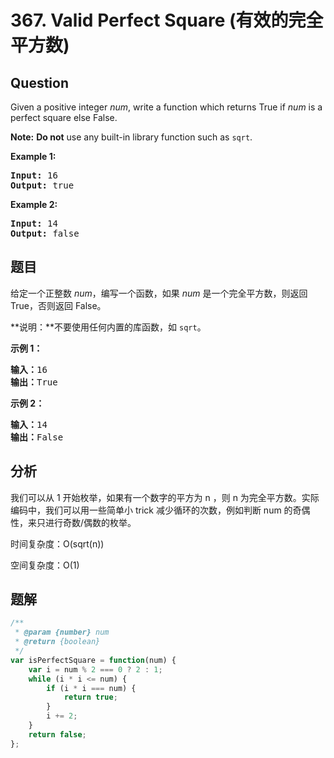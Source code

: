 # 367. Valid Perfect Square (有效的完全平方数)

## Question

Given a positive integer _num_, write a function which returns True if _num_ is a perfect square else False.

**Note:** **Do not** use any built-in library function such as `sqrt`.

**Example 1:**

<pre><strong>Input: </strong><span id="example-input-1-1">16</span>
<strong>Output: </strong><span id="example-output-1">true</span>
</pre>

**Example 2:**

<pre><strong>Input: </strong><span id="example-input-2-1">14</span>
<strong>Output: </strong><span id="example-output-2">false</span>
</pre>

## 题目

给定一个正整数 _num_，编写一个函数，如果 _num_ 是一个完全平方数，则返回 True，否则返回 False。

**说明：**不要使用任何内置的库函数，如 `sqrt`。

**示例 1：**

<pre><strong>输入：</strong>16
<strong>输出：</strong>True</pre>

**示例 2：**

<pre><strong>输入：</strong>14
<strong>输出：</strong>False
</pre>

## 分析

我们可以从 1 开始枚举，如果有一个数字的平方为 n ，则 n 为完全平方数。实际编码中，我们可以用一些简单小 trick 减少循环的次数，例如判断 num 的奇偶性，来只进行奇数/偶数的枚举。

时间复杂度：O(sqrt(n))

空间复杂度：O(1)

## 题解

```javascript
/**
 * @param {number} num
 * @return {boolean}
 */
var isPerfectSquare = function(num) {
    var i = num % 2 === 0 ? 2 : 1;
    while (i * i <= num) {
        if (i * i === num) {
            return true;
        }
        i += 2;
    }
    return false;
};
```

